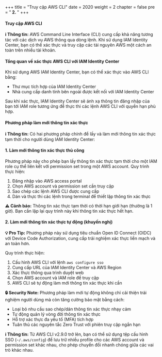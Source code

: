 +++
title = "Truy cập AWS CLI"
date = 2020
weight = 2
chapter = false
pre = "<b> 2. </b>"
+++

#### Truy cập AWS CLI

**ℹ️ Thông tin:** AWS Command Line Interface (CLI) cung cấp khả năng tương tác với các dịch vụ AWS thông qua dòng lệnh. Khi sử dụng IAM Identity Center, bạn có thể xác thực và truy cập các tài nguyên AWS một cách an toàn trên nhiều tài khoản.

#### Tổng quan về xác thực AWS CLI với IAM Identity Center

Khi sử dụng AWS IAM Identity Center, bạn có thể xác thực vào AWS CLI bằng:
- Thư mục tích hợp của IAM Identity Center
- Nhà cung cấp danh tính bên ngoài được kết nối với IAM Identity Center

Sau khi xác thực, IAM Identity Center sẽ ánh xạ thông tin đăng nhập của bạn tới IAM role tương ứng để thực thi các lệnh AWS CLI với quyền hạn phù hợp.

#### Phương pháp làm mới thông tin xác thực

**ℹ️ Thông tin:** Có hai phương pháp chính để lấy và làm mới thông tin xác thực tạm thời cho người dùng IAM Identity Center:

#### 1. Làm mới thông tin xác thực thủ công

Phương pháp này cho phép bạn lấy thông tin xác thực tạm thời cho một IAM role cụ thể liên kết với permission set trong một AWS account. Quy trình thực hiện:

1. Đăng nhập vào AWS access portal
2. Chọn AWS account và permission set cần truy cập
3. Sao chép các lệnh AWS CLI được cung cấp
4. Dán và thực thi các lệnh trong terminal để thiết lập thông tin xác thực

**⚠️ Cảnh báo:** Thông tin xác thực tạm thời có thời hạn giới hạn (thường là 1 giờ). Bạn cần lặp lại quy trình này khi thông tin xác thực hết hạn.

#### 2. Làm mới thông tin xác thực tự động (khuyến nghị)

**💡 Pro Tip:** Phương pháp này sử dụng tiêu chuẩn Open ID Connect (OIDC) với Device Code Authorization, cung cấp trải nghiệm xác thực liền mạch và an toàn hơn.

Quy trình thực hiện:
1. Cấu hình AWS CLI với lệnh `aws configure sso`
2. Cung cấp URL của IAM Identity Center và AWS Region
3. Xác thực thông qua trình duyệt web
4. Chọn AWS account và IAM role để truy cập
5. AWS CLI sẽ tự động làm mới thông tin xác thực khi cần

**🔒 Security Note:** Phương pháp làm mới tự động không chỉ cải thiện trải nghiệm người dùng mà còn tăng cường bảo mật bằng cách:
- Loại bỏ nhu cầu sao chép/dán thông tin xác thực nhạy cảm
- Tự động quản lý vòng đời thông tin xác thực
- Hỗ trợ xác thực đa yếu tố (MFA) tích hợp
- Tuân thủ các nguyên tắc Zero Trust với phiên truy cập ngắn hạn

**ℹ️ Thông tin:** Từ AWS CLI v2.9.0 trở lên, bạn có thể sử dụng tệp cấu hình SSO (`~/.aws/config`) để lưu trữ nhiều profile cho các AWS account và permission set khác nhau, cho phép chuyển đổi nhanh chóng giữa các vai trò khác nhau.